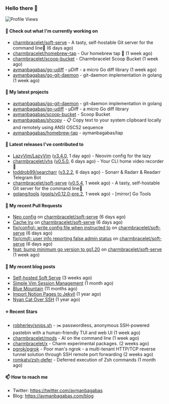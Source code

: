 ### Hello there 👋

![Profile Views](https://komarev.com/ghpvc/?username=aymanbagabas&label=PROFILE+VIEWS)

#### 👷 Check out what I'm currently working on

- [charmbracelet/soft-serve](https://github.com/charmbracelet/soft-serve) - A tasty, self-hostable Git server for the command line🍦 (6 days ago)
- [charmbracelet/homebrew-tap](https://github.com/charmbracelet/homebrew-tap) - Our homebrew tap 🍺 (1 week ago)
- [charmbracelet/scoop-bucket](https://github.com/charmbracelet/scoop-bucket) - Charmbracelet Scoop Bucket (1 week ago)
- [aymanbagabas/go-udiff](https://github.com/aymanbagabas/go-udiff) - µDiff - a micro Go diff library (1 week ago)
- [aymanbagabas/go-git-daemon](https://github.com/aymanbagabas/go-git-daemon) - git-daemon implementation in golang (1 week ago)

#### 🌱 My latest projects

- [aymanbagabas/go-git-daemon](https://github.com/aymanbagabas/go-git-daemon) - git-daemon implementation in golang
- [aymanbagabas/go-udiff](https://github.com/aymanbagabas/go-udiff) - µDiff - a micro Go diff library
- [aymanbagabas/scoop-bucket](https://github.com/aymanbagabas/scoop-bucket) - Scoop Bucket
- [aymanbagabas/shcopy](https://github.com/aymanbagabas/shcopy) - 📋 Copy text to your system clipboard locally and remotely using ANSI OSC52 sequence
- [aymanbagabas/homebrew-tap](https://github.com/aymanbagabas/homebrew-tap) - aymanbagabas/tap

#### 🔭 Latest releases I've contributed to

- [LazyVim/LazyVim](https://github.com/LazyVim/LazyVim) ([v3.4.0](https://github.com/LazyVim/LazyVim/releases/tag/v3.4.0), 1 day ago) - Neovim config for the lazy
- [charmbracelet/vhs](https://github.com/charmbracelet/vhs) ([v0.5.0](https://github.com/charmbracelet/vhs/releases/tag/v0.5.0), 6 days ago) - Your CLI home video recorder 📼
- [toddrob99/searcharr](https://github.com/toddrob99/searcharr) ([v3.2.2](https://github.com/toddrob99/searcharr/releases/tag/v3.2.2), 6 days ago) - Sonarr &amp; Radarr &amp; Readarr Telegram Bot
- [charmbracelet/soft-serve](https://github.com/charmbracelet/soft-serve) ([v0.5.4](https://github.com/charmbracelet/soft-serve/releases/tag/v0.5.4), 1 week ago) - A tasty, self-hostable Git server for the command line🍦
- [golang/tools](https://github.com/golang/tools) ([gopls/v0.12.0-pre.2](https://github.com/golang/tools/releases/tag/gopls/v0.12.0-pre.2), 1 week ago) - [mirror] Go Tools

#### 🔨 My recent Pull Requests

- [Neo config](https://github.com/charmbracelet/soft-serve/pull/302) on [charmbracelet/soft-serve](https://github.com/charmbracelet/soft-serve) (6 days ago)
- [Cache lru](https://github.com/charmbracelet/soft-serve/pull/301) on [charmbracelet/soft-serve](https://github.com/charmbracelet/soft-serve) (6 days ago)
- [fix(config): write config file when instructed to](https://github.com/charmbracelet/soft-serve/pull/300) on [charmbracelet/soft-serve](https://github.com/charmbracelet/soft-serve) (6 days ago)
- [fix(cmd): user info reporting false admin status](https://github.com/charmbracelet/soft-serve/pull/299) on [charmbracelet/soft-serve](https://github.com/charmbracelet/soft-serve) (6 days ago)
- [feat: bump minimum go version to go1.20](https://github.com/charmbracelet/soft-serve/pull/295) on [charmbracelet/soft-serve](https://github.com/charmbracelet/soft-serve) (1 week ago)

#### 📜 My recent blog posts

- [Self-hosted Soft Serve](https://aymanbagabas.com/blog/2023/04/28/self-hosted-soft-serve.html) (3 weeks ago)
- [Simple Vim Session Management](https://aymanbagabas.com/blog/2023/04/13/simple-vim-session-management.html) (1 month ago)
- [Blue Mountain](https://aymanbagabas.com/blog/2022/06/02/blue-mountain.html) (11 months ago)
- [Import Notion Pages to Jekyll](https://aymanbagabas.com/blog/2022/03/29/import-notion-pages-to-jekyll.html) (1 year ago)
- [Nyan Cat Over SSH](https://aymanbagabas.com/blog/2022/03/25/nyan-cat-over-ssh.html) (1 year ago)

#### ⭐ Recent Stars

- [robherley/snips.sh](https://github.com/robherley/snips.sh) - ✂️ passwordless, anonymous SSH-powered pastebin with a human-friendly TUI and web UI (1 week ago)
- [charmbracelet/mods](https://github.com/charmbracelet/mods) - AI on the command line (1 week ago)
- [charmbracelet/x](https://github.com/charmbracelet/x) - Charm experimental packages. (2 weeks ago)
- [pgrok/pgrok](https://github.com/pgrok/pgrok) - Poor man&#39;s ngrok - a multi-tenant HTTP/TCP reverse tunnel solution through SSH remote port forwarding (2 weeks ago)
- [romkatv/zsh-defer](https://github.com/romkatv/zsh-defer) - Deferred execution of Zsh commands (1 month ago)

#### 📫 How to reach me

- Twitter: https://twitter.com/aymanbagabas
- Blog: https://aymanbagabas.com/blog
